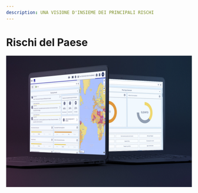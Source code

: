 ```yaml
---
description: UNA VISIONE D'INSIEME DEI PRINCIPALI RISCHI
---
```


# Rischi del Paese

![](../.gitbook/assets/ci-cover%20%284%29.JPG)



